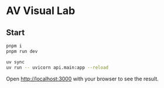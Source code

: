 # AV Visual Lab

## Start

```bash
pnpm i
pnpm run dev

uv sync
uv run -- uvicorn api.main:app --reload
```

Open [http://localhost:3000](http://localhost:3000) with your browser to see the result.
